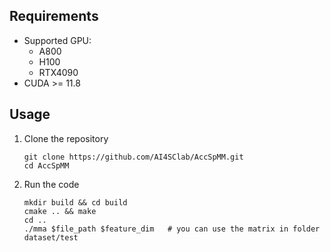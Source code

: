 
## Requirements

- Supported GPU: 
    - A800 
    - H100
    - RTX4090
- CUDA >= 11.8

## Usage

1. Clone the repository

    ```
    git clone https://github.com/AI4SClab/AccSpMM.git
    cd AccSpMM
    ```

2. Run the code

    ```
    mkdir build && cd build
    cmake .. && make
    cd ..
    ./mma $file_path $feature_dim   # you can use the matrix in folder dataset/test
    ```

